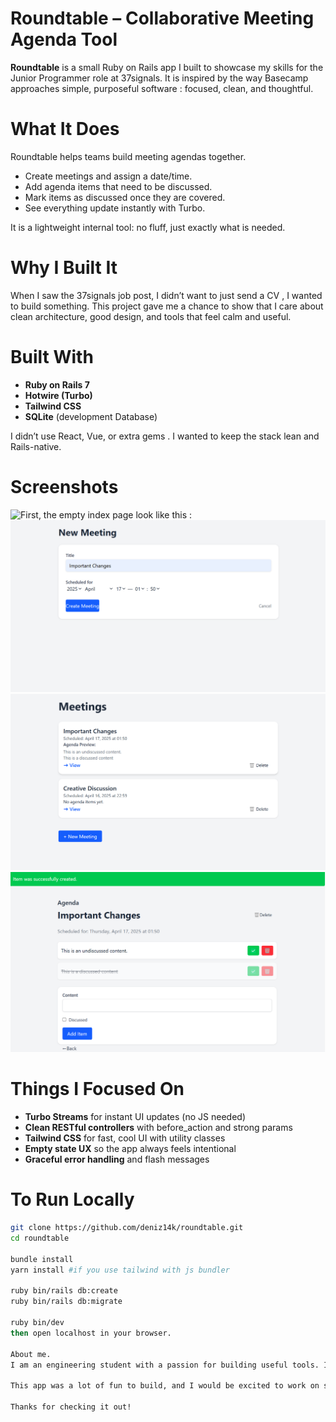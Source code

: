 # Roundtable – Collaborative Meeting Agenda Tool

**Roundtable** is a small Ruby on Rails app I built to showcase my skills for the Junior Programmer role at 37signals. It is inspired by the way Basecamp approaches simple, purposeful software : focused, clean, and thoughtful.

# What It Does

Roundtable helps teams build meeting agendas together.

- Create meetings and assign a date/time.
- Add agenda items that need to be discussed.
- Mark items as discussed once they are covered.
- See everything update instantly with Turbo. 

It is a lightweight internal tool: no fluff, just exactly what is needed.

# Why I Built It

When I saw the 37signals job post, I didn’t want to just send a CV , I wanted to build something. This project gave me a chance to show that I care about clean architecture, good design, and tools that feel calm and useful.

# Built With

- **Ruby on Rails 7**
- **Hotwire (Turbo)**
- **Tailwind CSS**
- **SQLite** (development Database)

I didn’t use React, Vue, or extra gems . I wanted to keep the stack lean and Rails-native.

# Screenshots
![First, the empty index page look like this :](screenshots/MeetingsIndexBlank) 
![New Meeting Creation](screenshots/NewMeeting.png)
![Meetings list with agenda preview](screenshots/MeetingsIndex.png)  
![Single meeting with live agenda management](screenshots/MeetingShow.png)

# Things I Focused On

- **Turbo Streams** for instant UI updates (no JS needed)
- **Clean RESTful controllers** with before_action and strong params
- **Tailwind CSS** for fast, cool UI with utility classes
- **Empty state UX** so the app always feels intentional
- **Graceful error handling** and flash messages

 # To Run Locally

```bash
git clone https://github.com/deniz14k/roundtable.git
cd roundtable

bundle install
yarn install #if you use tailwind with js bundler

ruby bin/rails db:create
ruby bin/rails db:migrate

ruby bin/dev
then open localhost in your browser.

About me. 
I am an engineering student with a passion for building useful tools. I love projects that stay small on purpose and help people get work done without getting in the way.

This app was a lot of fun to build, and I would be excited to work on similar tools at 37signals or anywhere that shares those values.

Thanks for checking it out!
